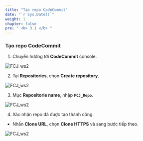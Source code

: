 ```yaml
---
title: "Tạo repo CodeCommit"
date: "`r Sys.Date()`"
weight: 1
chapter: false
pre: " <b> 3.1 </b> "
---
```


### Tạo repo CodeCommit

1. Chuyển hướng tới **CodeCommit** console.

![FCJ_ws2](/FCJ-Workshop-2/images/3.codecommit/1.png)

2. Tại **Repositories**, chọn **Create repository**.

![FCJ_ws2](/FCJ-Workshop-2/images/3.codecommit/2.png)

3. Mục **Repositorie name**, nhập **`FCJ_Repo`**.

![FCJ_ws2](/FCJ-Workshop-2/images/3.codecommit/3.png)

4. Xác nhận repo đã được tạo thành công.

- Nhấn **Clone URL**, chọn **Clone HTTPS** và sang bước tiếp theo.

![FCJ_ws2](/FCJ-Workshop-2/images/3.codecommit/4.png)

